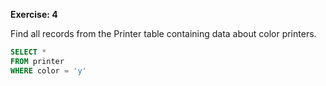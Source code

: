 **Exercise: 4**

Find all records from the Printer table containing data about color printers.

```sql
SELECT *
FROM printer
WHERE color = 'y'
```
